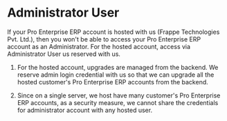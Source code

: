 <!-- add-breadcrumbs -->
# Administrator User

If your Pro Enterprise ERP account is hosted with us (Frappe Technologies Pvt. Ltd.), then you won't be able to access your Pro Enterprise ERP account as an Administrator. For the hosted account, access via Administrator User us reserved with us.

1.  For the hosted account, upgrades are managed from the backend. We reserve admin login credential with us so that we can upgrade all the hosted customer's Pro Enterprise ERP accounts from the backend. 

2.  Since on a single server, we host have many customer's Pro Enterprise ERP accounts, as a security measure, we cannot share the credentials for administrator account with any hosted user.
